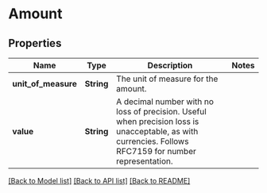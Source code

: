 # Amount

## Properties

Name | Type | Description | Notes
------------ | ------------- | ------------- | -------------
**unit_of_measure** | **String** | The unit of measure for the amount. | 
**value** | **String** | A decimal number with no loss of precision. Useful when precision loss is unacceptable, as with currencies. Follows RFC7159 for number representation. | 

[[Back to Model list]](../README.md#documentation-for-models) [[Back to API list]](../README.md#documentation-for-api-endpoints) [[Back to README]](../README.md)



